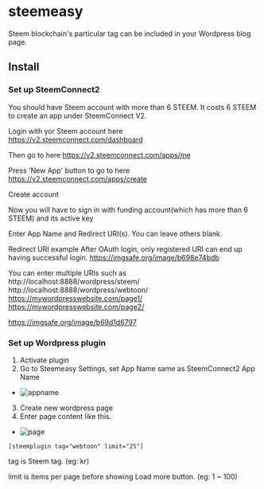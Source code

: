 # steemeasy

Steem blockchain's particular tag can be included in your Wordpress blog page.


## Install
### Set up SteemConnect2
You should have Steem account with more than 6 STEEM. It costs 6 STEEM to create an app under SteemConnect V2.

Login with yor Steem account here
https://v2.steemconnect.com/dashboard

Then go to here
https://v2.steemconnect.com/apps/me

Press 'New App' button to go to here
https://v2.steemconnect.com/apps/create

Create account

Now you will have to sign in with funding account(which has more than 6 STEEM) and its active key


Enter App Name and Redirect URI(s). You can leave others blank.

Redirect URI example
After OAuth login, only registered URI can end up having successful login.
https://imgsafe.org/image/b698e74bdb

You can enter multiple URIs such as
http://localhost:8888/wordpress/steem/
http://localhost:8888/wordpress/webtoon/
https://mywordpresswebsite.com/page1/
https://mywordpresswebsite.com/page2/

https://imgsafe.org/image/b69d1d6797


### Set up Wordpress plugin
1. Activate plugin
2. Go to Steemeasy Settings, set App Name same as SteemConnect2 App Name
 - ![appname](https://steemitimages.com/DQmen3GNjTCYtfDc2eNgzYaeJkZhmF1mAmn97D4WndSujSk/Screen%20Shot%202018-02-01%20at%201.58.31%20PM.png)
3. Create new wordpress page
4. Enter page content like this.
 - ![page](https://steemitimages.com/DQmcWjMSppkCGbSr18fRQbPhUvYRmqwdHv1383KoWJ6jkSE/aa.png)

~~~~
[steemplugin tag="webtoon" limit="25"]
~~~~

tag is Steem tag. (eg: kr)

limit is items per page before showing Load more button. (eg: 1 ~ 100)
